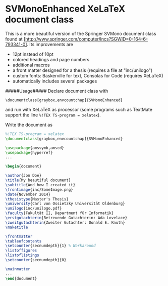SVMonoEnhanced XeLaTeX document class
==============

This is a more beautiful version of the Springer SVMono document class found at [http://www.springer.com/computer/lncs?SGWID=0-164-6-793341-0]. Its improvements are

- 12pt instead of 10pt
- colored headings and page numbers
- additional macros
- a front matter designed for a thesis (requires a file at "inc/unilogo")
- custom fonts: Baskerville for text, Consolas for Code (requires XeLaTeX)
- automatically includes several packages

#####Usage#####
Declare document class with

`\documentclass[graybox,envcountchap]{SVMonoEnhanced}`

and run with XeLaTeX as processor (some programs such as TextMate support the line `%!TEX TS-program = xelatex`).

Write the document as

```latex
%!TEX TS-program = xelatex
\documentclass[graybox,envcountchap]{SVMonoEnhanced}

\usepackage{amssymb,amscd}
\usepackage{hyperref}
...

\begin{document}

\author{Jon Doe}
\title{My beautiful document}
\subtitle{And how I created it}
\frontimage{inc/SomeImage.png}
\date{November 2014}
\thesistype{Master's Thesis}
\university{Carl von Ossietzky Universität Oldenburg}
\unilogo{inc/unilogo.pdf}
\faculty{Fakultät II, Department für Informatik}
\erstgutachterin{Betreuende Gutachterin: Ada Lovelace} 
\zweitgutachterin{Zweiter Gutachter: Donald E. Knuth} 
\maketitle

\frontmatter
\tableofcontents
\setcounter{secnumdepth}{1} % Workaround
\listoffigures
\listoflistings
\setcounter{secnumdepth}{0}

\mainmatter 
...
\end{document} 
```

